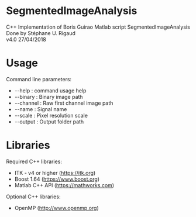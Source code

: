 # SegmentedImageAnalysis

C++ Implementation of Boris Guirao Matlab script SegmentedImageAnalysis \
Done by Stéphane U. Rigaud \
v4.0 27/04/2018 

# Usage

Command line parameters: 
* --help      : command usage help
* --binary    : Binary image path
* --channel   : Raw first channel image path
* --name      : Signal name 
* --scale     : Pixel resolution scale 
* --output    : Output folder path 

# Libraries

Required C++ libraries:
* ITK - v4 or higher (https://itk.org)
* Boost 1.64 (https://www.boost.org)
* Matlab C++ API (https://mathworks.com)

Optional C++ libraries:
* OpenMP (http://www.openmp.org)




